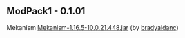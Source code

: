 ## ModPack1 - 0.1.01
Mekanism [Mekanism-1.16.5-10.0.21.448.jar](https://www.curseforge.com/minecraft/mc-mods/mekanism/files/3206392) (by [bradyaidanc](https://www.curseforge.com/members/bradyaidanc/projects))
